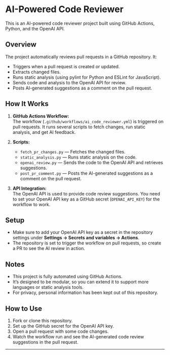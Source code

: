# AI-Powered Code Reviewer

This is an AI-powered code reviewer project built using GitHub Actions, Python, and the OpenAI API.

## Overview

The project automatically reviews pull requests in a GitHub repository. It:
- Triggers when a pull request is created or updated.
- Extracts changed files.
- Runs static analysis (using pylint for Python and ESLint for JavaScript).
- Sends code and analysis to the OpenAI API for review.
- Posts AI-generated suggestions as a comment on the pull request.

## How It Works

1. **GitHub Actions Workflow:**  
   The workflow (`.github/workflows/ai_code_reviewer.yml`) is triggered on pull requests. It runs several scripts to fetch changes, run static analysis, and get AI feedback.

2. **Scripts:**
   - `fetch_pr_changes.py` — Fetches the changed files.
   - `static_analysis.py` — Runs static analysis on the code.
   - `openai_review.py` — Sends the code to the OpenAI API and retrieves suggestions.
   - `post_pr_comment.py` — Posts the AI-generated suggestions as a comment on the pull request.

3. **API Integration:**  
   The OpenAI API is used to provide code review suggestions. You need to set your OpenAI API key as a GitHub secret (`OPENAI_API_KEY`) for the workflow to work.

## Setup

- Make sure to add your OpenAI API key as a secret in the repository settings under **Settings → Secrets and variables → Actions**.
- The repository is set to trigger the workflow on pull requests, so create a PR to see the AI review in action.

## Notes

- This project is fully automated using GitHub Actions.
- It’s designed to be modular, so you can extend it to support more languages or static analysis tools.
- For privacy, personal information has been kept out of this repository.

## How to Use

1. Fork or clone this repository.
2. Set up the GitHub secret for the OpenAI API key.
3. Open a pull request with some code changes.
4. Watch the workflow run and see the AI-generated code review suggestions in the pull request.

---

<!-- This is a test commit to verify GitHub contributions. -->

